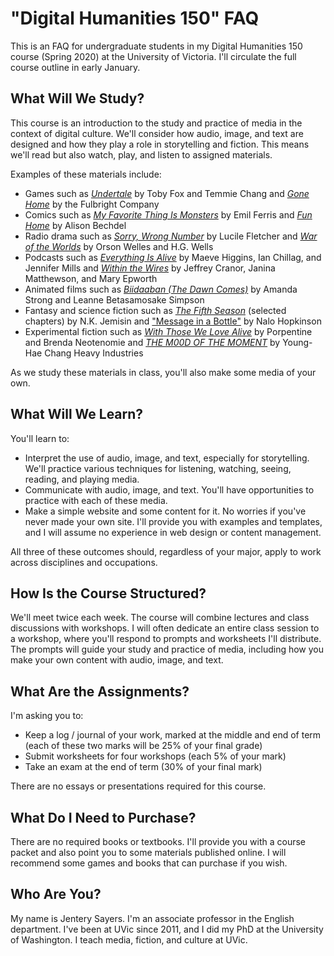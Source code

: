 # "Digital Humanities 150" FAQ

This is an FAQ for undergraduate students in my Digital Humanities 150 course (Spring 2020) at the University of Victoria. I'll circulate the full course outline in early January. 

## What Will We Study? 

This course is an introduction to the study and practice of media in the context of digital culture. We'll consider how audio, image, and text are designed and how they play a role in storytelling and fiction. This means we'll read but also watch, play, and listen to assigned materials.

Examples of these materials include: 
* Games such as [*Undertale*](https://undertale.com/) by Toby Fox and Temmie Chang and [*Gone Home*](https://gonehome.game/) by the Fulbright Company 
* Comics such as [*My Favorite Thing Is Monsters*](http://www.fantagraphics.com/my-favorite-thing-is-monsters/) by Emil Ferris and [*Fun Home*](http://www.houghtonmifflinbooks.com/booksellers/press_release/bechdel/) by Alison Bechdel  
* Radio drama such as [*Sorry, Wrong Number*](https://archive.org/details/Suspense-SorryWrongNumber) by Lucile Fletcher and [*War of the Worlds*](https://archive.org/details/WarOfTheWorlds1938RadioBroadcast256kbps/War-of-the-Worlds-1938-Radio-Broadcast-136kbps-cleaned.mp3) by Orson Welles and H.G. Wells 
* Podcasts such as [*Everything Is Alive*](https://www.everythingisalive.com/episodes/maeve-lamppost-of-brooklyn) by Maeve Higgins, Ian Chillag, and Jennifer Mills and [*Within the Wires*](http://www.nightvalepresents.com/withinthewires) by Jeffrey Cranor, Janina Matthewson, and Mary Epworth
* Animated films such as [*Biidaaban (The Dawn Comes)*](https://www.youtube.com/watch?v=vWjnYKyiUB8) by Amanda Strong and Leanne Betasamosake Simpson  
* Fantasy and science fiction such as [*The Fifth Season*](https://www.orbitbooks.net/orbit-excerpts/the-fifth-season/) (selected chapters) by N.K. Jemisin and ["Message in a Bottle"](https://tachyonpublications.com/product/falling-love-hominids/) by Nalo Hopkinson 
* Experimental fiction such as [*With Those We Love Alive*](http://collection.eliterature.org/3/work.html?work=with-those-we-love-alive) by Porpentine and Brenda Neotenomie and [*THE M00D OF THE MOMENT*](https://www.yhchang.com/THE_MOOD_OF_THE_MOMENT_V.html) by Young-Hae Chang Heavy Industries

As we study these materials in class, you'll also make some media of your own. 

## What Will We Learn? 

You'll learn to: 

* Interpret the use of audio, image, and text, especially for storytelling. We'll practice various techniques for listening, watching, seeing, reading, and playing media. 
* Communicate with audio, image, and text. You'll have opportunities to practice with each of these media. 
* Make a simple website and some content for it. No worries if you've never made your own site. I'll provide you with examples and templates, and I will assume no experience in web design or content management. 

All three of these outcomes should, regardless of your major, apply to work across disciplines and occupations.  

## How Is the Course Structured? 

We'll meet twice each week. The course will combine lectures and class discussions with workshops. I will often dedicate an entire class session to a workshop, where you'll respond to prompts and worksheets I'll distribute. The prompts will guide your study and practice of media, including how you make your own content with audio, image, and text. 

## What Are the Assignments? 

I'm asking you to: 

* Keep a log / journal of your work, marked at the middle and end of term (each of these two marks will be 25% of your final grade) 
* Submit worksheets for four workshops (each 5% of your mark)
* Take an exam at the end of term (30% of your final mark)

There are no essays or presentations required for this course. 

## What Do I Need to Purchase? 

There are no required books or textbooks. I'll provide you with a course packet and also point you to some materials published online. I will recommend some games and books that can purchase if you wish.

## Who Are You? 

My name is Jentery Sayers. I'm an associate professor in the English department. I've been at UVic since 2011, and I did my PhD at the University of Washington. I teach media, fiction, and culture at UVic. 
